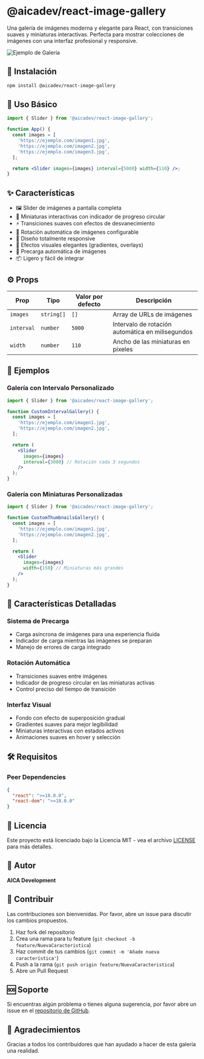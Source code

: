 # @aicadev/react-image-gallery

Una galería de imágenes moderna y elegante para React, con transiciones suaves y miniaturas interactivas. Perfecta para mostrar colecciones de imágenes con una interfaz profesional y responsive.

![Ejemplo de Galería](https://via.placeholder.com/800x400)

## 🚀 Instalación

```bash
npm install @aicadev/react-image-gallery
```

## 📖 Uso Básico

```jsx
import { Slider } from '@aicadev/react-image-gallery';

function App() {
  const images = [
    'https://ejemplo.com/imagen1.jpg',
    'https://ejemplo.com/imagen2.jpg',
    'https://ejemplo.com/imagen3.jpg',
  ];

  return <Slider images={images} interval={5000} width={110} />;
}
```

## ✨ Características

- 🖼️ Slider de imágenes a pantalla completa
- 🎯 Miniaturas interactivas con indicador de progreso circular
- ⚡ Transiciones suaves con efectos de desvanecimiento
- 🔄 Rotación automática de imágenes configurable
- 📱 Diseño totalmente responsive
- 🎨 Efectos visuales elegantes (gradientes, overlays)
- 🚀 Precarga automática de imágenes
- 📦 Ligero y fácil de integrar

## ⚙️ Props

| Prop       | Tipo       | Valor por defecto | Descripción                                      |
| ---------- | ---------- | ----------------- | ------------------------------------------------ |
| `images`   | `string[]` | `[]`              | Array de URLs de imágenes                        |
| `interval` | `number`   | `5000`            | Intervalo de rotación automática en milisegundos |
| `width`    | `number`   | `110`             | Ancho de las miniaturas en píxeles               |

## 🎯 Ejemplos

### Galería con Intervalo Personalizado

```jsx
import { Slider } from '@aicadev/react-image-gallery';

function CustomIntervalGallery() {
  const images = [
    'https://ejemplo.com/imagen1.jpg',
    'https://ejemplo.com/imagen2.jpg',
  ];

  return (
    <Slider
      images={images}
      interval={3000} // Rotación cada 3 segundos
    />
  );
}
```

### Galería con Miniaturas Personalizadas

```jsx
import { Slider } from '@aicadev/react-image-gallery';

function CustomThumbnailsGallery() {
  const images = [
    'https://ejemplo.com/imagen1.jpg',
    'https://ejemplo.com/imagen2.jpg',
  ];

  return (
    <Slider
      images={images}
      width={150} // Miniaturas más grandes
    />
  );
}
```

## 🎨 Características Detalladas

### Sistema de Precarga

- Carga asíncrona de imágenes para una experiencia fluida
- Indicador de carga mientras las imágenes se preparan
- Manejo de errores de carga integrado

### Rotación Automática

- Transiciones suaves entre imágenes
- Indicador de progreso circular en las miniaturas activas
- Control preciso del tiempo de transición

### Interfaz Visual

- Fondo con efecto de superposición gradual
- Gradientes suaves para mejor legibilidad
- Miniaturas interactivas con estados activos
- Animaciones suaves en hover y selección

## 🛠️ Requisitos

### Peer Dependencies

```json
{
  "react": ">=18.0.0",
  "react-dom": ">=18.0.0"
}
```

## 📝 Licencia

Este proyecto está licenciado bajo la Licencia MIT - vea el archivo [LICENSE](LICENSE) para más detalles.

## 👥 Autor

**AICA Development**

## 🤝 Contribuir

Las contribuciones son bienvenidas. Por favor, abre un issue para discutir los cambios propuestos.

1. Haz fork del repositorio
2. Crea una rama para tu feature (`git checkout -b feature/NuevaCaracteristica`)
3. Haz commit de tus cambios (`git commit -m 'Añade nueva característica'`)
4. Push a la rama (`git push origin feature/NuevaCaracteristica`)
5. Abre un Pull Request

## 🆘 Soporte

Si encuentras algún problema o tienes alguna sugerencia, por favor abre un issue en el [repositorio de GitHub](https://github.com/tu-usuario/aicadev-react-gallery/issues).

## 🌟 Agradecimientos

Gracias a todos los contribuidores que han ayudado a hacer de esta galería una realidad.
